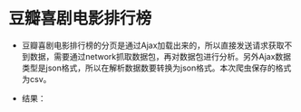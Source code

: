 # 豆瓣喜剧电影排行榜
- 豆瓣喜剧电影排行榜的分页是通过Ajax加载出来的，所以直接发送请求获取不到数据，需要通过network抓取数据包，再对数据包进行分析。另外Ajax数据类型是json格式，所以在解析数据数要转换为json格式。本次爬虫保存的格式为csv。

- 结果：
